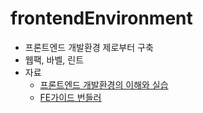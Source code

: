 # frontendEnvironment
- 프론트엔드 개발환경 제로부터 구축
- 웹팩, 바벨, 린트
- 자료
  - [프론트엔드 개발환경의 이해와 실습](https://www.inflearn.com/course/%ED%94%84%EB%A1%A0%ED%8A%B8%EC%97%94%EB%93%9C-%EA%B0%9C%EB%B0%9C%ED%99%98%EA%B2%BD#curriculum)
  - [FE가이드 번들러](https://ui.toast.com/fe-guide/ko_BUNDLER)
